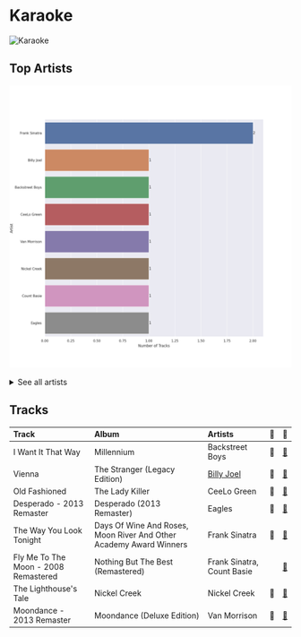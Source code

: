 # Karaoke


<img src="https://mosaic.scdn.co/640/ab67616d0000b2732d73b1bb77cee09f0278be04ab67616d0000b2736f50b3400595b123a916e0dcab67616d0000b2739ab215825eb77076b1b4b387ab67616d0000b273ff0dae802acb38075786b58c" alt="Karaoke" width="100" />

## Top Artists

![Bar chart of top 8 artists in Karaoke](../images/playlists/karaoke/artists.png)


<details>
<summary>See all artists</summary>

|   Number of Tracks | Artist                                 | 🔗                                                           |
|-------------------:|:---------------------------------------|:------------------------------------------------------------|
|                  2 | Frank Sinatra                          | [🔗](https://open.spotify.com/artist/1Mxqyy3pSjf8kZZL4QVxS0) |
|                  1 | [Billy Joel](../artists/billy_joel.md) | [🔗](https://open.spotify.com/artist/6zFYqv1mOsgBRQbae3JJ9e) |
|                  1 | Backstreet Boys                        | [🔗](https://open.spotify.com/artist/5rSXSAkZ67PYJSvpUpkOr7) |
|                  1 | CeeLo Green                            | [🔗](https://open.spotify.com/artist/5nLYd9ST4Cnwy6NHaCxbj8) |
|                  1 | Van Morrison                           | [🔗](https://open.spotify.com/artist/44NX2ffIYHr6D4n7RaZF7A) |
|                  1 | Nickel Creek                           | [🔗](https://open.spotify.com/artist/3bcLBxvaI7GsBzGp3WHnwQ) |
|                  1 | Count Basie                            | [🔗](https://open.spotify.com/artist/2jFZlvIea42ZvcCw4OeEdA) |
|                  1 | Eagles                                 | [🔗](https://open.spotify.com/artist/0ECwFtbIWEVNwjlrfc6xoL) |

</details>


## Tracks

| Track                                | Album                                                              | Artists                                | 💚   | 🔗                                                          |
|:-------------------------------------|:-------------------------------------------------------------------|:---------------------------------------|:----|:-----------------------------------------------------------|
| I Want It That Way                   | Millennium                                                         | Backstreet Boys                        | 💚   | [🔗](https://open.spotify.com/track/47BBI51FKFwOMlIiX6m8ya) |
| Vienna                               | The Stranger (Legacy Edition)                                      | [Billy Joel](../artists/billy_joel.md) | 💚   | [🔗](https://open.spotify.com/track/4U45aEWtQhrm8A5mxPaFZ7) |
| Old Fashioned                        | The Lady Killer                                                    | CeeLo Green                            | 💚   | [🔗](https://open.spotify.com/track/3lVoGZoKXQUElnJbU668Jf) |
| Desperado - 2013 Remaster            | Desperado (2013 Remaster)                                          | Eagles                                 | 💚   | [🔗](https://open.spotify.com/track/2TjnCxxQRYn56Ye8gkUKiW) |
| The Way You Look Tonight             | Days Of Wine And Roses, Moon River And Other Academy Award Winners | Frank Sinatra                          | 💚   | [🔗](https://open.spotify.com/track/0elmUoU7eMPwZX1Mw1MnQo) |
| Fly Me To The Moon - 2008 Remastered | Nothing But The Best (Remastered)                                  | Frank Sinatra, Count Basie             |     | [🔗](https://open.spotify.com/track/7FXj7Qg3YorUxdrzvrcY25) |
| The Lighthouse's Tale                | Nickel Creek                                                       | Nickel Creek                           | 💚   | [🔗](https://open.spotify.com/track/05HjafWVI238CLw5RDNkas) |
| Moondance - 2013 Remaster            | Moondance (Deluxe Edition)                                         | Van Morrison                           | 💚   | [🔗](https://open.spotify.com/track/683b4ikwa62JevCjwrmfg6) |
